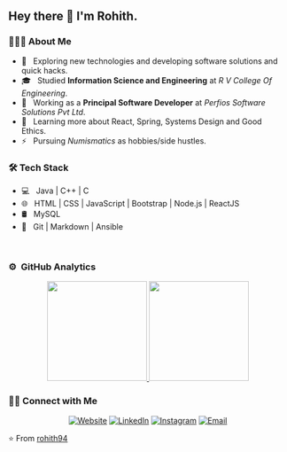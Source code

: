 <!--
### Hi there 👋
-->

<!--
**rohith94/rohith94** is a ✨ _special_ ✨ repository because its `README.md` (this file) appears on your GitHub profile.

Here are some ideas to get you started:

- 🔭 I’m currently working on ...
- 🌱 I’m currently learning ...
- 👯 I’m looking to collaborate on ...
- 🤔 I’m looking for help with ...
- 💬 Ask me about ...
- 📫 How to reach me: ...
- 😄 Pronouns: ...
- ⚡ Fun fact: ...
-->

<h2> Hey there 👋 I'm Rohith.</h2>

<h3> 👨🏻‍💻 About Me </h3>

- 🤔 &nbsp; Exploring new technologies and developing software solutions and quick hacks.
- 🎓 &nbsp; Studied **Information Science and Engineering** at *R V College Of Engineering*.
- 💼 &nbsp; Working as a **Principal Software Developer** at *Perfios Software Solutions Pvt Ltd*.
- 🌱 &nbsp; Learning more about React, Spring, Systems Design and Good Ethics.
- ⚡ &nbsp; Pursuing *Numismatics* as hobbies/side hustles.

<h3>🛠 Tech Stack</h3>

- 💻 &nbsp;  Java | C++ | C
- 🌐 &nbsp; HTML | CSS | JavaScript | Bootstrap | Node.js | ReactJS
- 🛢 &nbsp; MySQL 
- 🔧 &nbsp; Git | Markdown | Ansible 

<br/>


### ⚙️ &nbsp;GitHub Analytics

<p align="center">
<a href="https://github.com/rohith94">
  <img height="180em" src="https://github-readme-stats-eight-theta.vercel.app/api?username=rohith94&show_icons=true&theme=react&include_all_commits=true&count_private=true "/>
  <img height="180em" src="https://github-readme-stats-eight-theta.vercel.app/api/top-langs/?username=rohith94&layout=compact&theme=react"/>
</a>

<h3> 🤝🏻 Connect with Me </h3>

<p align="center">
<a href="https://www.mrohith.com/"><img alt="Website" src="https://img.shields.io/badge/Website-www.mrohith.com-blue?style=flat-square&logo=google-chrome"></a>
<a href="https://www.linkedin.com/in/rohithmahesh/"><img alt="LinkedIn" src="https://img.shields.io/badge/LinkedIn-Rohith%20M-blue?style=flat-square&logo=linkedin"></a>
<a href="https://www.instagram.com/rohith_m94/"><img alt="Instagram" src="https://img.shields.io/badge/Instagram-rohith_m94-blue?style=flat-square&logo=instagram"></a>
<a href="mailto:rohith.m94@gmail.com"><img alt="Email" src="https://img.shields.io/badge/Email-rohith.m94@gmail.com-blue?style=flat-square&logo=gmail"></a>
</p>

⭐️ From [rohith94](https://github.com/rohith94)
